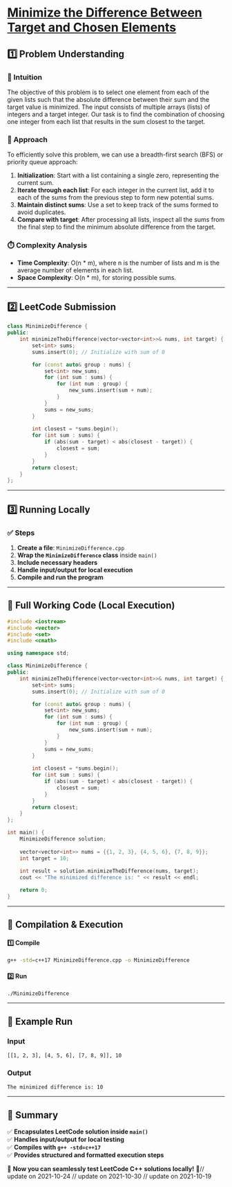 # **[Minimize the Difference Between Target and Chosen Elements](https://leetcode.com/problems/minimize-the-difference-between-target-and-chosen-elements/description/)**  

## **1️⃣ Problem Understanding**  
### **📌 Intuition**  
The objective of this problem is to select one element from each of the given lists such that the absolute difference between their sum and the target value is minimized. The input consists of multiple arrays (lists) of integers and a target integer. Our task is to find the combination of choosing one integer from each list that results in the sum closest to the target.  

### **🚀 Approach**  
To efficiently solve this problem, we can use a breadth-first search (BFS) or priority queue approach:
1. **Initialization**: Start with a list containing a single zero, representing the current sum.
2. **Iterate through each list**: For each integer in the current list, add it to each of the sums from the previous step to form new potential sums.
3. **Maintain distinct sums**: Use a set to keep track of the sums formed to avoid duplicates.
4. **Compare with target**: After processing all lists, inspect all the sums from the final step to find the minimum absolute difference from the target.

### **⏱️ Complexity Analysis**  
- **Time Complexity**: O(n * m), where n is the number of lists and m is the average number of elements in each list.  
- **Space Complexity**: O(n * m), for storing possible sums.  

---  

## **2️⃣ LeetCode Submission**  
```cpp
class MinimizeDifference {
public:
    int minimizeTheDifference(vector<vector<int>>& nums, int target) {
        set<int> sums;
        sums.insert(0); // Initialize with sum of 0

        for (const auto& group : nums) {
            set<int> new_sums;
            for (int sum : sums) {
                for (int num : group) {
                    new_sums.insert(sum + num);
                }
            }
            sums = new_sums;
        }
        
        int closest = *sums.begin();
        for (int sum : sums) {
            if (abs(sum - target) < abs(closest - target)) {
                closest = sum;
            }
        }
        return closest;
    }
};  
```  

---  

## **3️⃣ Running Locally**  
### **✅ Steps**  
1. **Create a file**: `MinimizeDifference.cpp`  
2. **Wrap the `MinimizeDifference` class** inside `main()`  
3. **Include necessary headers**  
4. **Handle input/output for local execution**  
5. **Compile and run the program**  

---  

## **📝 Full Working Code (Local Execution)**  
```cpp
#include <iostream>
#include <vector>
#include <set>
#include <cmath>

using namespace std;

class MinimizeDifference {
public:
    int minimizeTheDifference(vector<vector<int>>& nums, int target) {
        set<int> sums;
        sums.insert(0); // Initialize with sum of 0

        for (const auto& group : nums) {
            set<int> new_sums;
            for (int sum : sums) {
                for (int num : group) {
                    new_sums.insert(sum + num);
                }
            }
            sums = new_sums;
        }
        
        int closest = *sums.begin();
        for (int sum : sums) {
            if (abs(sum - target) < abs(closest - target)) {
                closest = sum;
            }
        }
        return closest;
    }
};

int main() {
    MinimizeDifference solution;
    
    vector<vector<int>> nums = {{1, 2, 3}, {4, 5, 6}, {7, 8, 9}};
    int target = 10;
    
    int result = solution.minimizeTheDifference(nums, target);
    cout << "The minimized difference is: " << result << endl;

    return 0;
}
```  

---  

## **🔧 Compilation & Execution**  
#### **1️⃣ Compile**  
```bash
g++ -std=c++17 MinimizeDifference.cpp -o MinimizeDifference
```  

#### **2️⃣ Run**  
```bash
./MinimizeDifference
```  

---  

## **🎯 Example Run**  
### **Input**  
```
[[1, 2, 3], [4, 5, 6], [7, 8, 9]], 10
```  
### **Output**  
```
The minimized difference is: 10
```  

---  

## **📌 Summary**  
✅ **Encapsulates LeetCode solution inside `main()`**  
✅ **Handles input/output for local testing**  
✅ **Compiles with `g++ -std=c++17`**  
✅ **Provides structured and formatted execution steps**  

🚀 **Now you can seamlessly test LeetCode C++ solutions locally!** 🚀// update on 2021-10-24
// update on 2021-10-30
// update on 2021-10-19
